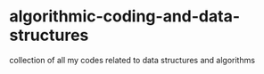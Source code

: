 # algorithmic-coding-and-data-structures


collection of all my codes related to data structures and algorithms 
